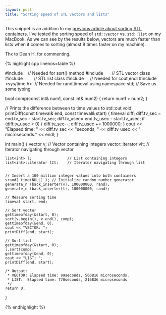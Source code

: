 ```yaml
--- 
layout: post 
title: "Sorting speed of STL vectors and lists"
---
```


This snippet is an addition to my [previous article about sorting STL
containers][1]. I've tested the sorting speed of `std::vector` vs. `std::list` on
my MacBook. As we can see by the results below, vectors are much faster than
lists when it comes to sorting (almost 8 times faster on my machine).

Thx to Dean H. for commenting.

{% highlight cpp linenos=table %}

#include <algorithm>   // Needed for sort() method
#include <vector>      // STL vector class
#include <list>        // STL list class
#include <iostream>    // Needed for cout,endl
#include <sys/time.h>  // Needed for rand,timeval
using namespace std;   // Save us some typing

bool comp(const int& num1, const int& num2)
{
   return num1 > num2;
}


// Prints the difference between to time values to std::out
void printDiff(const timeval& end, const timeval& start)
{
    timeval diff;
    diff.tv_sec = end.tv_sec  - start.tv_sec;
    diff.tv_usec= end.tv_usec - start.tv_usec;
    if (diff.tv_usec < 0) {
        diff.tv_sec--;
        diff.tv_usec += 1000000;
    }
    cout << "Elapsed time: " << diff.tv_sec << "seconds, "
         << diff.tv_usec << " microseconds." << endl;
}

int main()
{
    vector<int> v;              // Vector containing integers
    vector<int>::iterator vIt;  // Iterator navigating through vector

    list<int> l;                // List containing integers
    list<int>::iterator lIt;    // Iterator navigating through list


    // Insert a 100 million integer values into both containers
    srand( time(NULL) ); // Initialize random number generator
    generate_n (back_inserter(v), 100000000, rand);
    generate_n (back_inserter(l), 100000000, rand);

    // Measure sorting time
    timeval start, end;

    // Sort vector
    gettimeofday(&start, 0);
    sort(v.begin(), v.end(), comp);
    gettimeofday(&end, 0);
    cout << "VECTOR: ";
    printDiff(end, start);

    // Sort list
    gettimeofday(&start, 0);
    l.sort(comp);
    gettimeofday(&end, 0);
    cout << "LIST: ";
    printDiff(end, start);

    /* Output:
     * VECTOR: Elapsed time: 99seconds, 566816 microseconds.
     * LIST:  Elapsed time: 770seconds, 216836 microseconds
     */
    return 0;
}

{% endhighlight %}

   [1]: http://0.0.0.0:4000/2010/howto-sort-a-vector-or-a-list-in-c-using-stl/


